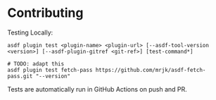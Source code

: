 # Contributing

Testing Locally:

```shell
asdf plugin test <plugin-name> <plugin-url> [--asdf-tool-version <version>] [--asdf-plugin-gitref <git-ref>] [test-command*]

# TODO: adapt this
asdf plugin test fetch-pass https://github.com/mrjk/asdf-fetch-pass.git "--version"
```

Tests are automatically run in GitHub Actions on push and PR.
